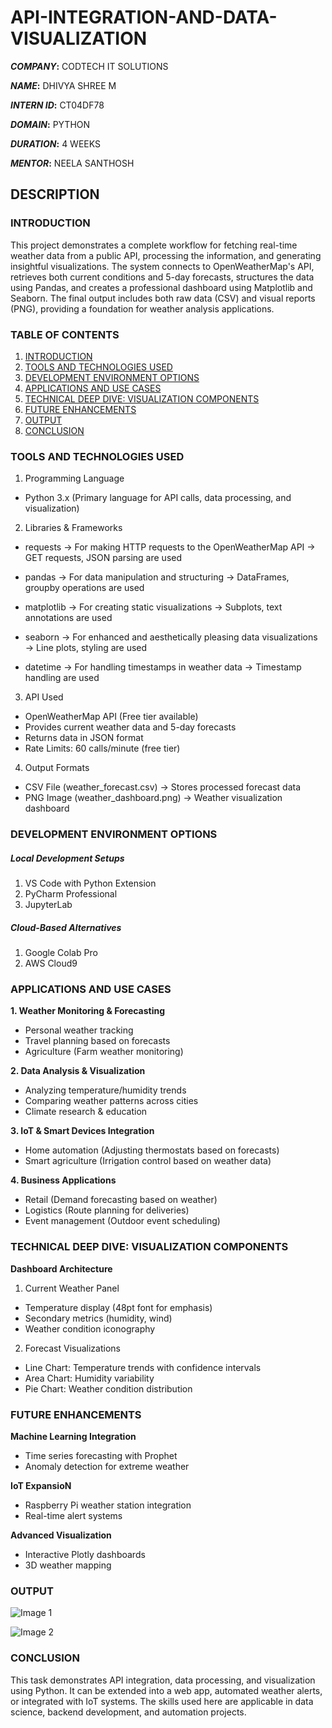 # API-INTEGRATION-AND-DATA-VISUALIZATION

***COMPANY*:** CODTECH IT SOLUTIONS

***NAME*:** DHIVYA SHREE M

***INTERN ID*:** CT04DF78

***DOMAIN*:** PYTHON

***DURATION*:** 4 WEEKS

***MENTOR*:** NEELA SANTHOSH

## DESCRIPTION
### INTRODUCTION
This project demonstrates a complete workflow for fetching real-time weather data from a public API, processing the information, and generating insightful visualizations. The system connects to OpenWeatherMap's API, retrieves both current conditions and 5-day forecasts, structures the data using Pandas, and creates a professional dashboard using Matplotlib and Seaborn. The final output includes both raw data (CSV) and visual reports (PNG), providing a foundation for weather analysis applications.

### TABLE OF CONTENTS
1. [INTRODUCTION](#introduction)
2. [TOOLS AND TECHNOLOGIES USED](#tools-and-technologies-used)
3. [DEVELOPMENT ENVIRONMENT OPTIONS](#development-environment-options)
4. [APPLICATIONS AND USE CASES](#applications-and-use-cases)
5. [TECHNICAL DEEP DIVE: VISUALIZATION COMPONENTS](#technical-deep-dive-visualization-components)
6. [FUTURE ENHANCEMENTS](#future-enhancements)
7. [OUTPUT](#output)
8. [CONCLUSION](#conclusion)

### TOOLS AND TECHNOLOGIES USED
1. Programming Language
- Python 3.x (Primary language for API calls, data processing, and visualization)

2. Libraries & Frameworks
- requests → For making HTTP requests to the OpenWeatherMap API
           → GET requests, JSON parsing are used
  
- pandas → For data manipulation and structuring
         → DataFrames, groupby operations are used
  
- matplotlib → For creating static visualizations
             → Subplots, text annotations are used
  
- seaborn → For enhanced and aesthetically pleasing data visualizations
          → Line plots, styling are used

- datetime → For handling timestamps in weather data
           →	Timestamp handling are used
  
3. API Used
- OpenWeatherMap API (Free tier available)
- Provides current weather data and 5-day forecasts
- Returns data in JSON format
- Rate Limits: 60 calls/minute (free tier)

4. Output Formats
- CSV File (weather_forecast.csv) → Stores processed forecast data
- PNG Image (weather_dashboard.png) → Weather visualization dashboard

### DEVELOPMENT ENVIRONMENT OPTIONS
##### Local Development Setups
1. VS Code with Python Extension
2. PyCharm Professional
3. JupyterLab
   
##### Cloud-Based Alternatives
1. Google Colab Pro
2. AWS Cloud9
   
### APPLICATIONS AND USE CASES
**1. Weather Monitoring & Forecasting**
- Personal weather tracking
- Travel planning based on forecasts
- Agriculture (Farm weather monitoring)

**2. Data Analysis & Visualization**
- Analyzing temperature/humidity trends
- Comparing weather patterns across cities
- Climate research & education

**3. IoT & Smart Devices Integration**
- Home automation (Adjusting thermostats based on forecasts)
- Smart agriculture (Irrigation control based on weather data)

**4. Business Applications**
- Retail (Demand forecasting based on weather)
- Logistics (Route planning for deliveries)
- Event management (Outdoor event scheduling)

### TECHNICAL DEEP DIVE: VISUALIZATION COMPONENTS
**Dashboard Architecture**
1. Current Weather Panel
- Temperature display (48pt font for emphasis)
- Secondary metrics (humidity, wind)
- Weather condition iconography

2. Forecast Visualizations
- Line Chart: Temperature trends with confidence intervals
- Area Chart: Humidity variability
- Pie Chart: Weather condition distribution

### FUTURE ENHANCEMENTS
**Machine Learning Integration**
- Time series forecasting with Prophet
- Anomaly detection for extreme weather

**IoT ExpansioN**
- Raspberry Pi weather station integration
- Real-time alert systems

**Advanced Visualization**
- Interactive Plotly dashboards
- 3D weather mapping

### OUTPUT
![Image 1](https://github.com/user-attachments/assets/1f42c4c6-fb19-4dc2-9ff1-fb9a82b207b4)

![Image 2](https://github.com/user-attachments/assets/536ecfff-c7bd-4527-b301-be7108ce5fe3)

### CONCLUSION
This task demonstrates API integration, data processing, and visualization using Python. It can be extended into a web app, automated weather alerts, or integrated with IoT systems. The skills used here are applicable in data science, backend development, and automation projects.
